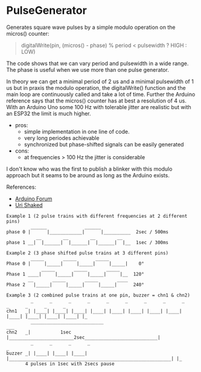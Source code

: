 # PulseGenerator
Generates square wave pulses by a simple modulo operation on the micros() counter:

> digitalWrite(pin, (micros() - phase) % period < pulsewidth ? HIGH : LOW)

The code shows that we can vary period and pulsewidth in a wide range. The phase
is useful when we use more than one pulse generator.

In theory we can get a minimal period of 2 us and a minimal pulsewidth of 1 us but in praxis the modulo operation, the digitalWrite() function and the main loop are continuously called and take a lot of time. Further the Arduino reference says that the micros() counter has at best a resolution of 4 us. With an Arduino Uno some 100 Hz with tolerable jitter are realistic but with an ESP32 the limit is much higher.

- pros: 
  - simple implementation in one line of code.
  - very long periodes achievable
  - synchronized but phase-shifted signals can be easily generated
- cons: 
  - at frequencies > 100 Hz the jitter is considerable

I don't know who was the first to publish a blinker with this modulo approach but it seams to be around as long as the Arduino exists.

References: 
- [Arduino Forum](https://forum.arduino.cc/index.php?topic=360714.0)
- [Uri Shaked](https://urish.medium.com/5-ways-to-blink-an-led-with-arduino-8f8a41b4fc7d)

```
Example 1 (2 pulse trains with different frequencies at 2 different pins)
         ______              ______    
phase 0 |      |____________|      |__________  2sec / 500ms    
           __        __        __        __
phase 1 __|  |______|  |______|  |______|  |__  1sec / 300ms
```

```
Example 2 (3 phase shifted pulse trains at 3 different pins)
         _____       _____       _____    
Phase 0 |     |_____|     |_____|     |_____|    0°
             _____       _____       _____
Phase 1 ____|     |_____|     |_____|     |__  120°
        __       _____       _____       ____
Phase 2   |_____|     |_____|     |_____|      240°
```

```
Example 3 (2 combined pulse trains at one pin, buzzer = chn1 & chn2)
         _      _      _      _      _      _      _      _      _      _      _      _      _
chn1   _| |____| |____| |____| |____| |____| |____| |____| |____| |____| |____| |____| |____| |_
         ___________________________                                                         ___
chn2   _|           1sec            |________________________2sec___________________________|
         _      _      _      _                                                              _
buzzer _| |____| |____| |____| |____________________________________________________________| |_ 
       4 pulses in 1sec with 2secs pause
```
